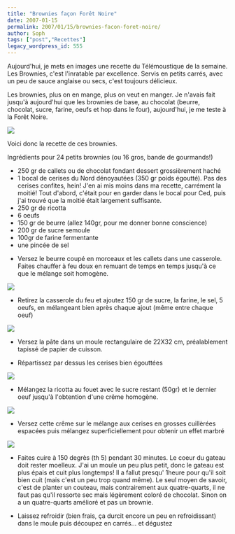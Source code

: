 ```yaml
---
title: "Brownies façon Forêt Noire"
date: 2007-01-15
permalink: 2007/01/15/brownies-facon-foret-noire/
author: Soph
tags: ["post","Recettes"]
legacy_wordpress_id: 555
---
```


Aujourd'hui, je mets en images une recette du Télémoustique de la semaine. Les Brownies, c'est l'inratable par excellence. Servis en petits carrés, avec un peu de sauce anglaise ou secs, c'est toujours délicieux.

Les brownies, plus on en mange, plus on veut en manger. Je n'avais fait jusqu'à aujourd'hui que les brownies de base, au chocolat (beurre, chocolat, sucre, farine, oeufs et hop dans le four), aujourd'hui, je me teste à la Forêt Noire.

<img src="https://64k.be/wp-content/uploads/2006/femmes/brown.jpg" />

<!-- excerpt -->

Voici donc la recette de ces brownies.

Ingrédients pour 24 petits brownies (ou 16 gros, bande de gourmands!)
<ul>
	<li>250 gr de callets ou de chocolat fondant dessert grossièrement haché</li>
	<li>1 bocal de cerises du Nord dénoyautées (350 gr poids égoutté). Pas des cerises confites, hein! J'en ai mis moins dans ma recette, carrément la moitié! Tout d'abord, c'était pour en garder dans le bocal pour Ced, puis j'ai trouvé que la moitié était largement suffisante.</li>
	<li>250 gr de ricotta</li>
	<li>6 oeufs</li>
	<li>150 gr de beurre (allez 140gr, pour me donner bonne conscience)</li>
	<li>200 gr de sucre semoule</li>
	<li>100gr de farine fermentante</li>
	<li>une pincée de sel</li>
</ul>
<ul>
	<li>Versez le beurre coupé en morceaux et les callets dans une casserole. Faites chauffer à feu doux en remuant de temps en temps jusqu'à ce que le mélange soit homogène.</li>
</ul>
<img src="https://64k.be/wp-content/uploads/2006/femmes/beurre-choco.JPG" />
<ul>
	<li>Retirez la casserole du feu et ajoutez 150 gr de sucre, la farine, le sel, 5 oeufs, en mélangeant bien après chaque ajout (même entre chaque oeuf)</li>
</ul>
<img src="https://64k.be/wp-content/uploads/2006/femmes/ganache.JPG" />
<ul>
	<li>Versez la pâte dans un moule rectangulaire de 22X32 cm, préalablement tapissé de papier de cuisson.</li>
</ul>
<ul>
	<li>Répartissez par dessus les cerises bien égouttées</li>
</ul>
<img src="https://64k.be/wp-content/uploads/2006/femmes/cerises.JPG" />
<ul>
	<li>Mélangez la ricotta au fouet avec le sucre restant (50gr) et le dernier oeuf jusqu'à l'obtention d'une crême homogène.</li>
</ul>
<img src="https://64k.be/wp-content/uploads/2006/femmes/ricotte.JPG" />
<ul>
	<li>Versez cette crême sur le mélange aux cerises en grosses cuillèrées espacées puis mélangez superficiellement pour obtenir un effet marbré</li>
</ul>
<img src="https://64k.be/wp-content/uploads/2006/femmes/marbre.JPG" />
<ul>
	<li>Faites cuire à 150 degrès (th 5) pendant 30 minutes. Le coeur du gateau doit rester moelleux. J'ai un moule un peu plus petit, donc le gateau est plus épais et cuit plus longtemps! Il a fallut presqu' 1heure pour qu'il soit bien cuit (mais c'est un peu trop quand même). Le seul moyen de savoir, c'est de planter un couteau, mais contrairement aux quatre-quarts, il ne faut pas qu'il ressorte sec mais légèrement coloré de chocolat. Sinon on a un quatre-quarts amélioré et pas un brownie.</li>
</ul>
<ul>
	<li>Laissez refroidir (bien frais, ça durcit encore un peu en refroidissant) dans le moule puis découpez en carrés... et dégustez</li>
</ul>
